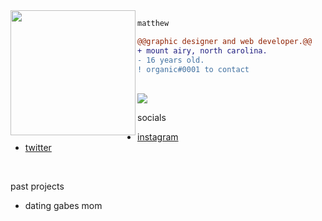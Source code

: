 <img align="left" height="200" src="https://media.giphy.com/media/ao9DUiTKH60XS/giphy.gif"/>

```diff
matthew

@@graphic designer and web developer.@@
+ mount airy, north carolina.
- 16 years old.
! organic#0001 to contact
```
<br>
<img src="https://komarev.com/ghpvc/?username=vy0&color=blueviolet&style=flat-square">

socials
<br>
- [instagram](https://instagram.com/6godsgnarly)
- [twitter](https://twitter.com/6matt)
  
<br>

past projects
<br>
- dating gabes mom
